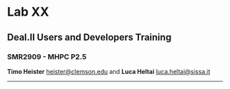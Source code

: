 #  Lab XX
## Deal.II Users and Developers Training 
### SMR2909 - MHPC P2.5

**Timo Heister** <heister@clemson.edu> and
**Luca Heltai** <luca.heltai@sissa.it>

---
